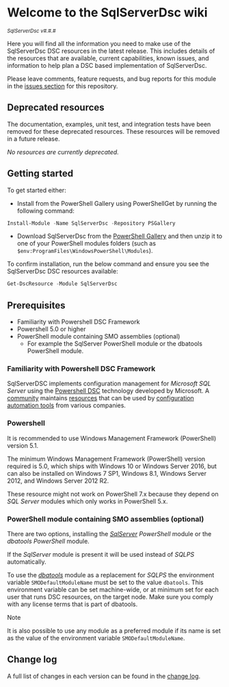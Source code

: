 # Welcome to the SqlServerDsc wiki

<sup>*SqlServerDsc v#.#.#*</sup>

Here you will find all the information you need to make use of the SqlServerDsc
DSC resources in the latest release. This includes details of the resources
that are available, current capabilities, known issues, and information to
help plan a DSC based implementation of SqlServerDsc.

Please leave comments, feature requests, and bug reports for this module in
the [issues section](https://github.com/dsccommunity/SqlServerDsc/issues)
for this repository.

## Deprecated resources

The documentation, examples, unit test, and integration tests have been removed
for these deprecated resources. These resources will be removed
in a future release.

*No resources are currently deprecated.*

## Getting started

To get started either:

- Install from the PowerShell Gallery using PowerShellGet by running the
  following command:

```powershell
Install-Module -Name SqlServerDsc -Repository PSGallery
```

- Download SqlServerDsc from the [PowerShell Gallery](https://www.powershellgallery.com/packages/SqlServerDsc)
  and then unzip it to one of your PowerShell modules folders (such as
  `$env:ProgramFiles\WindowsPowerShell\Modules`).

To confirm installation, run the below command and ensure you see the SqlServerDsc
DSC resources available:

```powershell
Get-DscResource -Module SqlServerDsc
```

## Prerequisites

- Familiarity with Powershell DSC Framework
- Powershell 5.0 or higher
- PowerShell module containing SMO assemblies (optional)
  - For example the SqlServer PowerShell module or the dbatools PowerShell
    module.

### Familiarity with Powershell DSC Framework

SqlServerDSC implements configuration management for *Microsoft SQL Server*
using the [Powershell DSC](https://docs.microsoft.com/en-us/search/?terms=Desired%20State%20Configuration&scope=PowerShell)
technology developed by Microsoft. A [community](https://dsccommunity.org/)
maintains [resources](https://www.powershellgallery.com/packages?q=Tags%3A%22DSCResource%22)
that can be used by [configuration automation tools](https://dsccommunity.org/configmgt/)
from various companies.

### Powershell

It is recommended to use Windows Management Framework (PowerShell) version 5.1.

The minimum Windows Management Framework (PowerShell) version required is 5.0,
which ships with Windows 10 or Windows Server 2016, but can also be installed
on Windows 7 SP1, Windows 8.1, Windows Server 2012, and Windows Server 2012 R2.

These resource might not work on PowerShell 7.x because they depend on
*SQL Server* modules which only works in PowerShell 5.x.

### PowerShell module containing SMO assemblies (optional)

There are two options, installing the [*SqlServer*](https://www.powershellgallery.com/packages/SqlServer)
*PowerShell* module or the *dbatools PowerShell* module.

If the *SqlServer* module is present it will be used instead of *SQLPS*
automatically.

To use the [*dbatools*](https://www.powershellgallery.com/packages/dbatools)
module as a replacement for *SQLPS* the environment variable `SMODefaultModuleName`
must be set to the value `dbatools`. This environment variable can be set
machine-wide, or at minimum set for each user that runs DSC resources, on
the target node. Make sure you comply with any license terms that is part
of dbatools.

> [!NOTE]
> It is also possible to use any module as a preferred module if
> its name is set as the value of the environment variable `SMODefaultModuleName`.

## Change log

A full list of changes in each version can be found in the [change log](https://github.com/dsccommunity/SqlServerDsc/blob/main/CHANGELOG.md).
